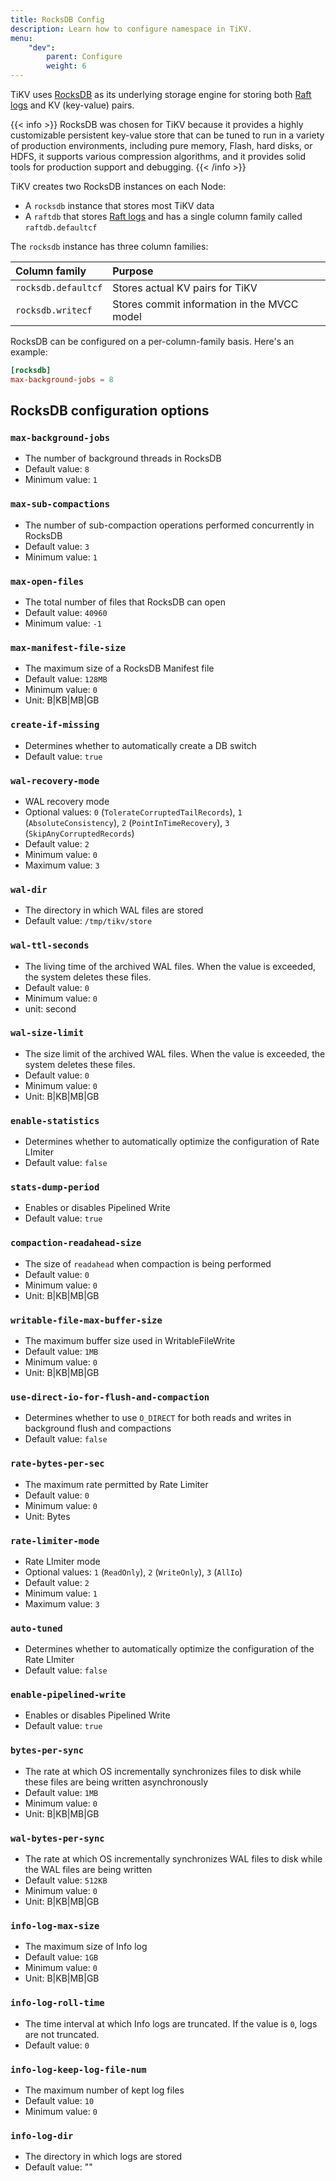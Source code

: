 ```yaml
---
title: RocksDB Config
description: Learn how to configure namespace in TiKV.
menu:
    "dev":
        parent: Configure
        weight: 6
---
```


TiKV uses [RocksDB](https://rocksdb.org/) as its underlying storage engine for storing both [Raft logs](../../concepts/architecture#raft) and KV (key-value) pairs.

{{< info >}}
RocksDB was chosen for TiKV because it provides a highly customizable persistent key-value store that can be tuned to run in a variety of production environments, including pure memory, Flash, hard disks, or HDFS, it supports various compression algorithms, and it provides solid tools for production support and debugging.
{{< /info >}}

TiKV creates two RocksDB instances on each Node:

* A `rocksdb` instance that stores most TiKV data
* A `raftdb` that stores [Raft logs](../../concepts/architecture#raft) and has a single column family called `raftdb.defaultcf`

The `rocksdb` instance has three column families:

Column family | Purpose
:-------------|:-------
`rocksdb.defaultcf` | Stores actual KV pairs for TiKV
`rocksdb.writecf` | Stores commit information in the MVCC model

RocksDB can be configured on a per-column-family basis. Here's an example:

```toml
[rocksdb]
max-background-jobs = 8
```

## RocksDB configuration options

<!-- {{< config "rocksdb" >}} -->

### `max-background-jobs`

+ The number of background threads in RocksDB
+ Default value: `8`
+ Minimum value: `1`

### `max-sub-compactions`

+ The number of sub-compaction operations performed concurrently in RocksDB
+ Default value: `3`
+ Minimum value: `1`

### `max-open-files`

+ The total number of files that RocksDB can open
+ Default value: `40960`
+ Minimum value: `-1`

### `max-manifest-file-size`

+ The maximum size of a RocksDB Manifest file
+ Default value: `128MB`
+ Minimum value: `0`
+ Unit: B|KB|MB|GB

### `create-if-missing`

+ Determines whether to automatically create a DB switch
+ Default value: `true`

### `wal-recovery-mode`

+ WAL recovery mode
+ Optional values: `0` (`TolerateCorruptedTailRecords`), `1` (`AbsoluteConsistency`), `2` (`PointInTimeRecovery`), `3` (`SkipAnyCorruptedRecords`)
+ Default value: `2`
+ Minimum value: `0`
+ Maximum value: `3`

### `wal-dir`

+ The directory in which WAL files are stored
+ Default value: `/tmp/tikv/store`

### `wal-ttl-seconds`

+ The living time of the archived WAL files. When the value is exceeded, the system deletes these files.
+ Default value: `0`
+ Minimum value: `0`
+ unit: second

### `wal-size-limit`

+ The size limit of the archived WAL files. When the value is exceeded, the system deletes these files.
+ Default value: `0`
+ Minimum value: `0`
+ Unit: B|KB|MB|GB

### `enable-statistics`

+ Determines whether to automatically optimize the configuration of Rate LImiter
+ Default value: `false`

### `stats-dump-period`

+ Enables or disables Pipelined Write
+ Default value: `true`

### `compaction-readahead-size`

+ The size of `readahead` when compaction is being performed
+ Default value: `0`
+ Minimum value: `0`
+ Unit: B|KB|MB|GB

### `writable-file-max-buffer-size`

+ The maximum buffer size used in WritableFileWrite
+ Default value: `1MB`
+ Minimum value: `0`
+ Unit: B|KB|MB|GB

### `use-direct-io-for-flush-and-compaction`

+ Determines whether to use `O_DIRECT` for both reads and writes in background flush and compactions
+ Default value: `false`

### `rate-bytes-per-sec`

+ The maximum rate permitted by Rate Limiter
+ Default value: `0`
+ Minimum value: `0`
+ Unit: Bytes

### `rate-limiter-mode`

+ Rate LImiter mode
+ Optional values: `1` (`ReadOnly`), `2` (`WriteOnly`), `3` (`AllIo`)
+ Default value: `2`
+ Minimum value: `1`
+ Maximum value: `3`

### `auto-tuned`

+ Determines whether to automatically optimize the configuration of the Rate LImiter
+ Default value: `false`

### `enable-pipelined-write`

+ Enables or disables Pipelined Write
+ Default value: `true`

### `bytes-per-sync`

+ The rate at which OS incrementally synchronizes files to disk while these files are being written asynchronously
+ Default value: `1MB`
+ Minimum value: `0`
+ Unit: B|KB|MB|GB

### `wal-bytes-per-sync`

+ The rate at which OS incrementally synchronizes WAL files to disk while the WAL files are being written
+ Default value: `512KB`
+ Minimum value: `0`
+ Unit: B|KB|MB|GB

### `info-log-max-size`

+ The maximum size of Info log
+ Default value: `1GB`
+ Minimum value: `0`
+ Unit: B|KB|MB|GB

### `info-log-roll-time`

+ The time interval at which Info logs are truncated. If the value is `0`, logs are not truncated.
+ Default value: `0`

### `info-log-keep-log-file-num`

+ The maximum number of kept log files
+ Default value: `10`
+ Minimum value: `0`

### `info-log-dir`

+ The directory in which logs are stored
+ Default value: ""
